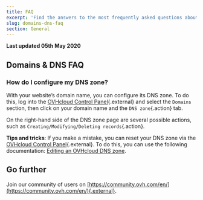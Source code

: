 ```yaml
---
title: FAQ
excerpt: 'Find the answers to the most frequently asked questions about domains and DNS'
slug: domains-dns-faq
section: General
---
```


**Last updated 05th May 2020**

## Domains & DNS FAQ

### How do I configure my DNS zone? 

With your website’s domain name, you can configure its DNS zone. To do this, log into the [OVHcloud Control Panel](https://www.ovh.com/auth/?action=gotomanager&from=https://www.ovh.co.uk/&ovhSubsidiary=GB){.external} and select the `Domains` section, then click on your domain name and the `DNS zone`{.action} tab. 

On the right-hand side of the DNS zone page are several possible actions, such as `Creating/Modifying/Deleting records`{.action}. 

**Tips and tricks**: If you make a mistake, you can reset your DNS zone via the [OVHcloud Control Panel](https://www.ovh.com/auth/?action=gotomanager&from=https://www.ovh.co.uk/&ovhSubsidiary=GB){.external}. To do this, you can use the following documentation: [Editing an OVHcloud DNS zone](../web_hosting_how_to_edit_my_dns_zone).

## Go further

Join our community of users on [https://community.ovh.com/en/](https://community.ovh.com/en/){.external}.